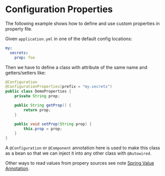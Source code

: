 # Configuration Properties

The following example shows how to define and use custom properties in property file.

Given `application.yml` in one of the default config locations:

```yml
my:
  secrets:
    prop: foo
```

Then we have to define a class with attribute of the same name and getters/setters like:

```java
@Configuration
@ConfigurationProperties(prefix = "my.secrets")
public class DemoProperties {
    private String prop;

    public String getProp() {
        return prop;
    }

    public void setProp(String prop) {
        this.prop = prop;
    }
}
```

A `@Configuration` or `@Component` annotation here is used to make this class as a bean so that we can inject it into any other class with `@Autowired`.


Other ways to read values from propery sources see note [Spring Value Annotation](https://github.com/YuKitAs/tech-note/blob/master/programming-language/java/libs-and-frameworks/spring-boot/spring-value-annotation.md).
